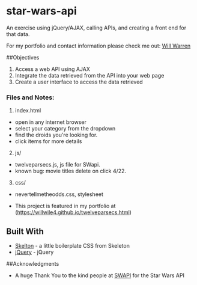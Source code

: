 # star-wars-api

An exercise using jQuery/AJAX, calling APIs, and creating a front end for that data.

For my portfolio and contact information please check me out: [Will Warren](http://willwile4.github.io)

##Objectives

1.    Access a web API using AJAX
2.    Integrate the data retrieved from the API into your web page
3.    Create a user interface to access the data retrieved

### Files and Notes:

1. index.html
  - open in any internet browser
  - select your category from the dropdown
  - find the droids you're looking for.
  - click items for more details

2. js/
  - twelveparsecs.js, js file for SWapi. 
  - known bug: movie titles delete on click 4/22.

3. css/
  - nevertellmetheodds.css, stylesheet

- This project is featured in my portfolio at (https://willwile4.github.io/twelveparsecs.html)

## Built With

* [Skelton](http://getskeleton) - a little boilerplate CSS from Skeleton
* [jQuery](https://jquery.com) - jQuery

##Acknowledgments

* A huge Thank You to the kind people at [SWAPI](http://swapi.co) for the Star Wars API
